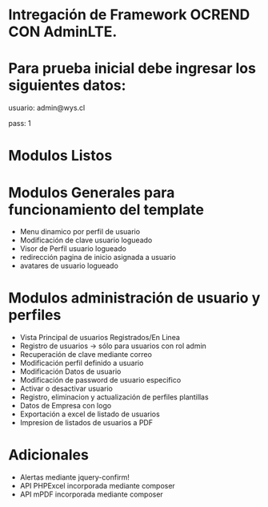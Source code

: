 # Intregación de Framework OCREND CON AdminLTE.

# Para prueba inicial debe ingresar los siguientes datos:

<p> usuario: admin@wys.cl </p>
<p> pass: 1 </p>

# Modulos Listos

# Modulos Generales para funcionamiento del template
* Menu dinamico por perfil de usuario
* Modificación de clave usuario logueado
* Visor de Perfil usuario logueado
* redirección pagina de inicio asignada a usuario
* avatares de usuario logueado


# Modulos administración de usuario y perfiles
* Vista Principal de usuarios Registrados/En Linea
* Registro de usuarios -> sólo para usuarios con rol admin
* Recuperación de clave mediante correo
* Modificación perfil definido a usuario
* Modificación Datos de usuario
* Modificación de password de usuario especifico
* Activar o desactivar usuario
* Registro, eliminacion y actualización de perfiles plantillas
* Datos de Empresa con logo
* Exportación a excel de listado de usuarios
* Impresion de listados de usuarios a PDF


# Adicionales
* Alertas mediante jquery-confirm!
* API PHPExcel incorporada mediante composer
* API mPDF incorporada mediante composer
